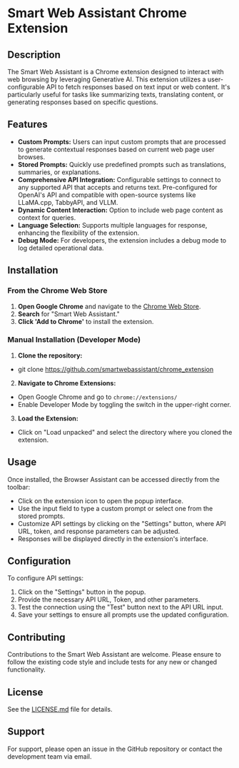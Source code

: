 # Smart Web Assistant Chrome Extension

## Description
The Smart Web Assistant is a Chrome extension designed to interact with web browsing by leveraging Generative AI. This extension utilizes a user-configurable API to fetch responses based on text input or web content. It's particularly useful for tasks like summarizing texts, translating content, or generating responses based on specific questions.

## Features
- **Custom Prompts:** Users can input custom prompts that are processed to generate contextual responses based on current web page user browses.
- **Stored Prompts:** Quickly use predefined prompts such as translations, summaries, or explanations.
- **Comprehensive API Integration:** Configurable settings to connect to any supported API that accepts and returns text. Pre-configured for OpenAI's API and compatible with open-source systems like LLaMA.cpp, TabbyAPI, and VLLM.
- **Dynamic Content Interaction:** Option to include web page content as context for queries.
- **Language Selection:** Supports multiple languages for response, enhancing the flexibility of the extension.
- **Debug Mode:** For developers, the extension includes a debug mode to log detailed operational data.

## Installation
### From the Chrome Web Store
1. **Open Google Chrome** and navigate to the [Chrome Web Store](https://chrome.google.com/webstore).
2. **Search** for "Smart Web Assistant."
3. **Click 'Add to Chrome'** to install the extension.

### Manual Installation (Developer Mode)
1. **Clone the repository:**
- git clone https://github.com/smartwebassistant/chrome_extension
2. **Navigate to Chrome Extensions:**
- Open Google Chrome and go to `chrome://extensions/`
- Enable Developer Mode by toggling the switch in the upper-right corner.
3. **Load the Extension:**
- Click on "Load unpacked" and select the directory where you cloned the extension.

## Usage
Once installed, the Browser Assistant can be accessed directly from the toolbar:
- Click on the extension icon to open the popup interface.
- Use the input field to type a custom prompt or select one from the stored prompts.
- Customize API settings by clicking on the "Settings" button, where API URL, token, and response parameters can be adjusted.
- Responses will be displayed directly in the extension's interface.

## Configuration
To configure API settings:
1. Click on the "Settings" button in the popup.
2. Provide the necessary API URL, Token, and other parameters.
3. Test the connection using the "Test" button next to the API URL input.
4. Save your settings to ensure all prompts use the updated configuration.

## Contributing
Contributions to the Smart Web Assistant are welcome. Please ensure to follow the existing code style and include tests for any new or changed functionality.

## License
See the [LICENSE.md](LICENSE) file for details.

## Support
For support, please open an issue in the GitHub repository or contact the development team via email.
